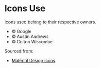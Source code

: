 # Icons Use
Icons used belong to their respective owners.
- © Google
- © Austin Andrews
- © Colton Wiscombe

Sourced from:
- [Material Design Icons](https://pictogrammers.com/library/mdi/)
